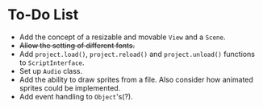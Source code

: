 To-Do List
==========

- Add the concept of a resizable and movable `View` and a `Scene`.
- ~~Allow the setting of different fonts.~~
- Add `project.load()`, `project.reload()` and `project.unload()` functions to `ScriptInterface`.
- Set up `Audio` class.
- Add the ability to draw sprites from a file. Also consider how animated sprites could be implemented.
- Add event handling to `Object`'s(?).
